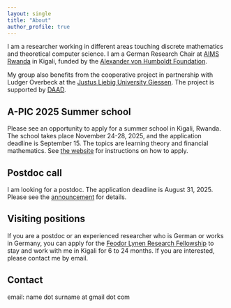 ```yaml
---
layout: single
title: "About"
author_profile: true
---
```


I am a researcher working in different areas touching discrete mathematics and theoretical
computer science. I am a German Research Chair at [AIMS Rwanda](https://aims.ac.rw) in Kigali, funded by the
[Alexander von Humboldt Foundation](https://www.humboldt-foundation.de/en/).

My group also benefits from the cooperative project in partnership with Ludger Overbeck at the [Justus Liebig University Giessen](https://www.uni-giessen.de/en/index).
The project is supported by [DAAD](https://www.daad.de/en/).

## A-PIC 2025 Summer school
Please see an opportunity to apply for a summer school in Kigali, Rwanda.
The school takes place November 24-28, 2025, and the application deadline is
September 15.
The topics are learning theory and financial mathematics. See
[the website](https://sites.google.com/view/a-pic2025/) for instructions on how
to apply.

## Postdoc call
I am looking for a postdoc. The application deadline is August 31, 2025. Please see the
[announcement](files/postdoc_call_2025.pdf) for details.

## Visiting positions
If you are a postdoc or an experienced researcher who is German or works in Germany, you
can apply for the
[Feodor Lynen Research Fellowship](https://www.humboldt-foundation.de/en/apply/sponsorship-programmes/feodor-lynen-research-fellowship) to stay and work with me in Kigali for 6 to 24 months. If you are interested, please contact
me by email.


## Contact
email: name dot surname at gmail dot com
